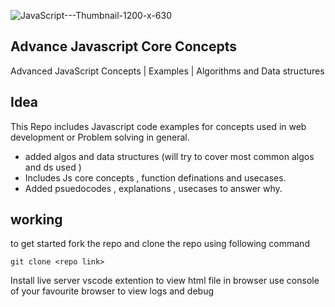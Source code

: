 ![JavaScript---Thumbnail-1200-x-630](https://user-images.githubusercontent.com/82945759/222911879-65bd3ec3-910b-4da6-8f41-5d6af9ca2b2a.jpg)

## Advance Javascript Core Concepts
Advanced JavaScript Concepts | Examples | Algorithms and Data structures


## Idea
This Repo includes Javascript code examples for concepts used in web development or Problem solving in general.
- added algos and data structures (will try to cover most common algos and ds used )
- Includes Js core concepts , function definations and usecases.
- Added psuedocodes , explanations , usecases to answer why.

## working
to get started fork the repo and  clone the repo using following command
```
git clone <repo link>
```

Install live server vscode extention to view html file in browser
use console of your favourite browser to view logs and debug 
